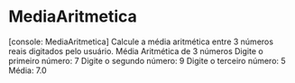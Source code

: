 # MediaAritmetica
[console: MediaAritmetica] Calcule a média aritmética entre 3 números reais digitados pelo usuário.  Média Aritmética de 3 números  Digite o primeiro número: 7 Digite o segundo número: 9 Digite o terceiro número: 5  Média: 7.0
